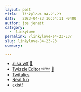 ```yaml
---
layout: post
title:  linkylove 04-23-23
date:   2023-04-23 16:14:11 -0400
author: joe jenett
category:
  -  linkylove
permalink: /linkylove-04-23-23/
slug: linkylove-04-23-23
summary: 

---
```

<ul class="linkylove">
	<li><a title="alisa.wtf is a digital garden" href="https://alisa.wtf/">alisa.wtf</a> <a href="https://pinboard.in/u:philapple">📌</a></li>
	<li><a title="Twizzle Editor ᴬᴸᴾᴴᴬ" href="https://alpha.twizzle.net/edit/">Twizzle Editor ᴬᴸᴾᴴᴬ</a> <a href="https://pinboard.in/u:lgarron">📌</a></li>
	<li><a title="Twitalics" href="https://mothereff.in/twitalics">Twitalics</a></li>
	<li><a title="Neal.fun" href="https://neal.fun/">Neal.fun</a></li>
	<li><a title="exist!" href="https://x.st/">exist!</a></li>
</ul>
<a style="display:none;" href="https://brid.gy/publish/mastodon"><small>(cross-posted to mastodon)</small></a>